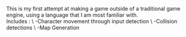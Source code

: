 This is my first attempt at making a game outside of a traditional game engine, using a language that I am most familiar with.\
Includes : \ -Character movement through input detection \ -Collision detections \ -Map Generation
